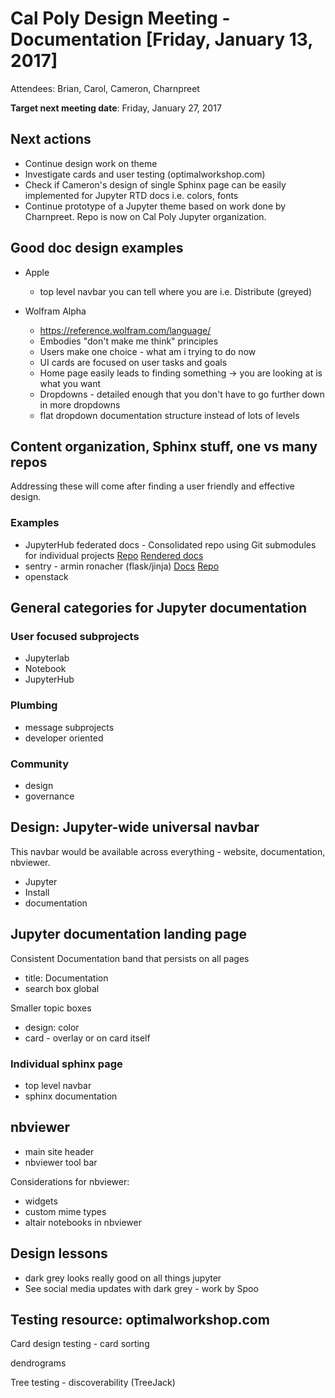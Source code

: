 # Cal Poly Design Meeting - Documentation [Friday, January 13, 2017]

Attendees: Brian, Carol, Cameron, Charnpreet

**Target next meeting date**: Friday, January 27, 2017

## Next actions

- Continue design work on theme
- Investigate cards and user testing (optimalworkshop.com)
- Check if Cameron's design of single Sphinx page can be easily implemented
  for Jupyter RTD docs i.e. colors, fonts
- Continue prototype of a Jupyter theme based on work done by Charnpreet.
  Repo is now on Cal Poly Jupyter organization.

## Good doc design examples

- Apple

    - top level navbar you can tell where you are i.e. Distribute (greyed)


- Wolfram Alpha

    - https://reference.wolfram.com/language/
    - Embodies "don't make me think" principles 
    - Users make one choice - what am i trying to do now
    - UI cards are focused on user tasks and goals
    - Home page easily leads to finding something -> you are looking at is what you want
    - Dropdowns - detailed enough that you don't have to go further down
      in more dropdowns 
    - flat dropdown documentation structure instead of
      lots of levels

## Content organization, Sphinx stuff, one vs many repos

Addressing these will come after finding a user friendly and effective
design.

### Examples

- JupyterHub federated docs - Consolidated repo using Git submodules for individual projects
[Repo](https://github.com/willingc/jhubdocs) [Rendered docs](https://jhubdocs.readthedocs.io/en/latest/)
- sentry - armin ronacher (flask/jinja) [Docs](https://docs.sentry.io/) [Repo](https://github.com/getsentry/sentry-docs)
- openstack

## General categories for Jupyter documentation

### User focused subprojects

- Jupyterlab
- Notebook
- JupyterHub

### Plumbing

- message subprojects
- developer oriented

### Community

- design
- governance


## Design: Jupyter-wide universal navbar

This navbar would be available across everything - website, documentation,
nbviewer.
- Jupyter
- Install
- documentation

## Jupyter documentation landing page

Consistent Documentation band that persists on all pages
- title: Documentation
- search box global

Smaller topic boxes
- design: color
- card - overlay or on card itself

### Individual sphinx page

- top level navbar
- sphinx documentation

## nbviewer

- main site header
- nbviewer tool bar

Considerations for nbviewer:
- widgets
- custom mime types
- altair notebooks in nbviewer

## Design lessons

- dark grey looks really good on all things jupyter
- See social media updates with dark grey - work by Spoo

## Testing resource: optimalworkshop.com

Card design testing - card sorting

dendrograms

Tree testing - discoverability (TreeJack)
